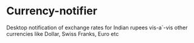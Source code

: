 # Currency-notifier
Desktop notification of exchange rates for Indian rupees vis-a`-vis other currencies like Dollar, Swiss Franks, Euro etc
